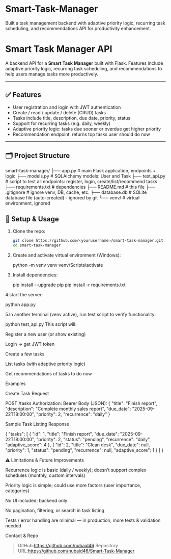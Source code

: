 # Smart-Task-Manager
Built a task management backend with adaptive priority logic, recurring task scheduling, and recommendations  API for productivity enhancement.

# Smart Task Manager API

A backend API for a **Smart Task Manager** built with Flask. Features include adaptive priority logic, recurring task scheduling, and recommendations to help users manage tasks more productively.

---

## ✅ Features

- User registration and login with JWT authentication  
- Create / read / update / delete (CRUD) tasks  
- Tasks include title, description, due date, priority, status  
- Support for recurring tasks (e.g. daily, weekly)  
- Adaptive priority logic: tasks due sooner or overdue get higher priority  
- Recommendation endpoint: returns top tasks user should do now

---

## 🗂 Project Structure

   smart-task-manager/
├── app.py # main Flask application, endpoints + logic
├── models.py # SQLAlchemy models: User and Task
├── test_api.py # script to test all endpoints: register, login, create/list/recommend tasks
├── requirements.txt # dependencies
├── README.md # this file
├── .gitignore # ignore venv, DB, cache, etc.
├── database.db # SQLite database file (auto-created) - ignored by git
└── venv/ # virtual environment, ignored


## 🔧 Setup & Usage

1. Clone the repo:

   ```bash
   git clone https://github.com/<yourusername>/smart-task-manager.git
   cd smart-task-manager
2. Create and activate virtual environment (Windows):
   
   python -m venv venv
   venv\Scripts\activate

3. Install dependencies:

   pip install --upgrade pip
   pip install -r requirements.txt

4.start the server:
  
  python app.py

5.In another terminal (venv active), run test script to verify functionality:

  python test_api.py
This script will:

Register a new user (or show existing)

Login → get JWT token

Create a few tasks

List tasks (with adaptive priority logic)

Get recommendations of tasks to do now

Examples

Create Task Request

POST /tasks
Authorization: Bearer <token>
Body (JSON):
{
  "title": "Finish report",
  "description": "Complete monthly sales report",
  "due_date": "2025-09-22T18:00:00",
  "priority": 2,
  "recurrence": "daily"
}

Sample Task Listing Response

{
  "tasks": [
    {
      "id": 1,
      "title": "Finish report",
      "due_date": "2025-09-22T18:00:00",
      "priority": 2,
      "status": "pending",
      "recurrence": "daily",
      "adaptive_score": 4
    },
    {
      "id": 2,
      "title": "Clean desk",
      "due_date": null,
      "priority": 1,
      "status": "pending",
      "recurrence": null,
      "adaptive_score": 1
    }
  ]
}


⚠ Limitations & Future Improvements

Recurrence logic is basic (daily / weekly); doesn’t support complex schedules (monthly, custom intervals)

Priority logic is simple; could use more factors (user importance, categories)

No UI included; backend only

No pagination, filtering, or search in task listing

Tests / error handling are minimal — in production, more tests & validation needed


Contact & Repo

>GitHub:https://github.com/nubaid46
>Repository URL:https://github.com/nubaid46/Smart-Task-Manager

